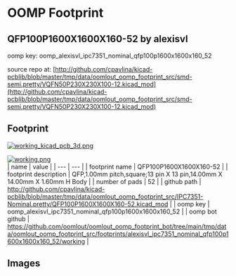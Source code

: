 # OOMP Footprint  
## QFP100P1600X1600X160-52  by alexisvl  
  
oomp key: oomp_alexisvl_ipc7351_nominal_qfp100p1600x1600x160_52  
  
source repo at: [http://github.com/cpavlina/kicad-pcblib/blob/master/tmp/data/oomlout_oomp_footprint_src/smd-semi.pretty/VQFN50P230X230X100-12.kicad_mod](http://github.com/cpavlina/kicad-pcblib/blob/master/tmp/data/oomlout_oomp_footprint_src/smd-semi.pretty/VQFN50P230X230X100-12.kicad_mod)  
## Footprint  
  
[![working_kicad_pcb_3d.png](working_kicad_pcb_3d_600.png)](working_kicad_pcb_3d.png)  
  
[![working.png](working_600.png)](working.png)  
| name | value | 
| --- | --- | 
| footprint name | QFP100P1600X1600X160-52 | 
| footprint description | QFP,1.00mm pitch,square;13 pin X 13 pin,14.00mm X 14.00mm X 1.60mm H Body | 
| number of pads | 52 | 
| github path | http://github.com/cpavlina/kicad-pcblib/blob/master/tmp/data/oomlout_oomp_footprint_src/IPC7351-Nominal.pretty/QFP100P1600X1600X160-52.kicad_mod | 
| oomp key | oomp_alexisvl_ipc7351_nominal_qfp100p1600x1600x160_52 | 
| oomp bot github | https://github.com/oomlout/oomlout_oomp_footprint_bot/tree/main/tmp/data/oomlout_oomp_footprint_src/footprints/alexisvl_ipc7351_nominal_qfp100p1600x1600x160_52/working | 
## Images  
